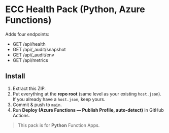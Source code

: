 # ECC Health Pack (Python, Azure Functions)

Adds four endpoints:
- GET /api/health
- GET /api/_audit/snapshot
- GET /api/_audit/env
- GET /api/metrics

## Install
1) Extract this ZIP.
2) Put everything at the **repo root** (same level as your existing `host.json`). If you already have a `host.json`, keep yours.
3) Commit & push to `main`.
4) Run **Deploy (Azure Functions — Publish Profile, auto-detect)** in GitHub Actions.

> This pack is for **Python** Function Apps.
